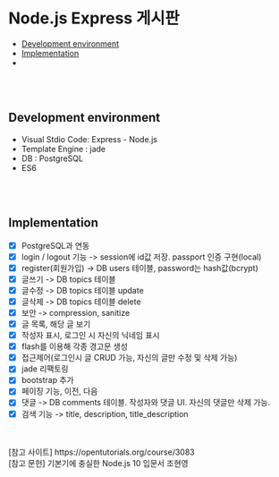 # Node.js Express 게시판
- [Development environment](#development-environment)
- [Implementation](#implementation)
- [](#ffmpeg-player)

</br>
</br>

## Development environment
- Visual Stdio Code: Express - Node.js
- Template Engine : jade
- DB : PostgreSQL
- ES6

</br>
</br>

## Implementation
- [x] PostgreSQL과 연동
- [x] login / logout 기능 -> session에 id값 저장. passport 인증 구현(local)
- [x] register(회원가입) -> DB users 테이블, password는 hash값(bcrypt)
- [x] 글쓰기 -> DB topics 테이블
- [x] 글수정 -> DB topics 테이블 update
- [x] 글삭제 -> DB topics 테이블 delete
- [x] 보안 -> compression, sanitize
- [x] 글 목록, 해당 글 보기
- [x] 작성자 표시, 로그인 시 자신의 닉네임 표시
- [x] flash를 이용해 각종 경고문 생성
- [x] 접근제어(로그인시 글 CRUD 가능, 자신의 글만 수정 및 삭제 가능)
- [x] jade 리팩토링
- [x] bootstrap 추가
- [x] 페이징 기능, 이전, 다음
- [x] 댓글 -> DB comments 테이블. 작성자와 댓글 UI. 자신의 댓글만 삭제 가능.
- [x] 검색 기능 -> title, description, title_description

</br>
</br>
[참고 사이트] https://opentutorials.org/course/3083
</br>
[참고 문헌] 기본기에 충실한 Node.js 10 입문서 조현영
